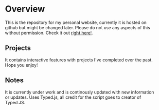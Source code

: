 # Overview
This is the repository for my personal website, currently it is hosted on github but might be changed later. Please do not use any aspects of this without permission.
Check it out [right here!](https://ajaybirrandhawa.github.io).

## Projects
It contains interactive features with projects I've completed over the past. Hope you enjoy!
## Notes
It is currently under work and is continously updated with new information or updates.
Uses Typed.js, all credit for the script goes to creator of Typed.JS.
